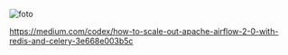 ![foto](/redisCelery/img/rediscelery.png)

https://medium.com/codex/how-to-scale-out-apache-airflow-2-0-with-redis-and-celery-3e668e003b5c